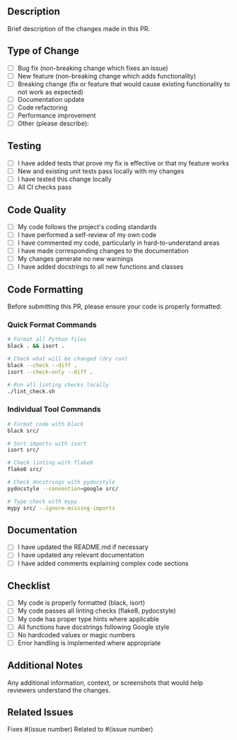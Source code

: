 ## Description
Brief description of the changes made in this PR.

## Type of Change
- [ ] Bug fix (non-breaking change which fixes an issue)
- [ ] New feature (non-breaking change which adds functionality)
- [ ] Breaking change (fix or feature that would cause existing functionality to not work as expected)
- [ ] Documentation update
- [ ] Code refactoring
- [ ] Performance improvement
- [ ] Other (please describe):

## Testing
- [ ] I have added tests that prove my fix is effective or that my feature works
- [ ] New and existing unit tests pass locally with my changes
- [ ] I have tested this change locally
- [ ] All CI checks pass

## Code Quality
- [ ] My code follows the project's coding standards
- [ ] I have performed a self-review of my own code
- [ ] I have commented my code, particularly in hard-to-understand areas
- [ ] I have made corresponding changes to the documentation
- [ ] My changes generate no new warnings
- [ ] I have added docstrings to all new functions and classes

## Code Formatting
Before submitting this PR, please ensure your code is properly formatted:

### Quick Format Commands
```bash
# Format all Python files
black . && isort .

# Check what will be changed (dry run)
black --check --diff .
isort --check-only --diff .

# Run all linting checks locally
./lint_check.sh
```

### Individual Tool Commands
```bash
# Format code with black
black src/

# Sort imports with isort
isort src/

# Check linting with flake8
flake8 src/

# Check docstrings with pydocstyle
pydocstyle --convention=google src/

# Type check with mypy
mypy src/ --ignore-missing-imports
```

## Documentation
- [ ] I have updated the README.md if necessary
- [ ] I have updated any relevant documentation
- [ ] I have added comments explaining complex code sections

## Checklist
- [ ] My code is properly formatted (black, isort)
- [ ] My code passes all linting checks (flake8, pydocstyle)
- [ ] My code has proper type hints where applicable
- [ ] All functions have docstrings following Google style
- [ ] No hardcoded values or magic numbers
- [ ] Error handling is implemented where appropriate

## Additional Notes
Any additional information, context, or screenshots that would help reviewers understand the changes.

## Related Issues
Fixes #(issue number)
Related to #(issue number)
